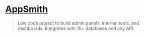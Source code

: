 # [AppSmith](https://github.com/appsmithorg/appsmith)

> Low code project to build admin panels, internal tools, and dashboards. Integrates with 15+ databases and any API.

